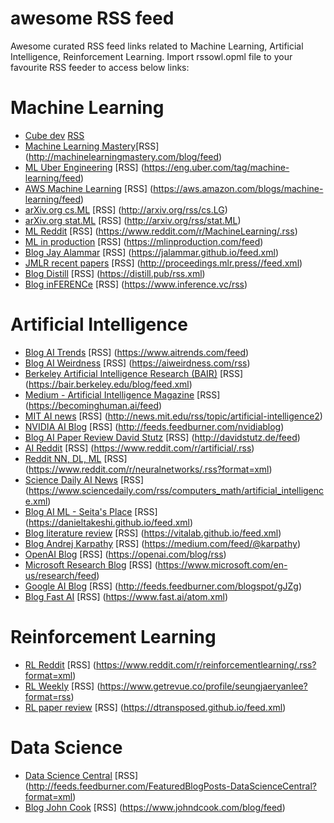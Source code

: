 # awesome RSS feed
Awesome curated RSS feed links related to Machine Learning, Artificial Intelligence, Reinforcement Learning. Import rssowl.opml file to your favourite RSS feeder to access below links:

# Machine Learning
* [Cube dev](https://blog.statsbot.co/) [RSS](https://blog.statsbot.co/feed)
* [Machine Learning Mastery](https://machinelearningmastery.com/)[RSS] (http://machinelearningmastery.com/blog/feed)
* [ML Uber Engineering](https://eng.uber.com/fiberdistributed/) [RSS] (https://eng.uber.com/tag/machine-learning/feed)
* [AWS Machine Learning](https://aws.amazon.com/blogs/) [RSS] (https://aws.amazon.com/blogs/machine-learning/feed)
* [arXiv.org cs.ML](https://arxiv.org/list/cs.LG/recent) [RSS] (http://arxiv.org/rss/cs.LG)
* [arXiv.org stat.ML](https://arxiv.org/list/stat.ML/recent) [RSS] (http://arxiv.org/rss/stat.ML)
* [ML Reddit](https://www.reddit.com/r/MachineLearning/) [RSS] (https://www.reddit.com/r/MachineLearning/.rss)
* [ML in production](https://mlinproduction.com/) [RSS] (https://mlinproduction.com/feed)
* [Blog Jay Alammar](http://jalammar.github.io/) [RSS] (https://jalammar.github.io/feed.xml)
* [JMLR recent papers](http://www.jmlr.org/jmlr.xml) [RSS] (http://proceedings.mlr.press//feed.xml)
* [Blog Distill](https://distill.pub) [RSS] (https://distill.pub/rss.xml)
* [Blog inFERENCe](https://www.inference.v) [RSS] (https://www.inference.vc/rss)

# Artificial Intelligence
* [Blog AI Trends](https://www.aitrends.com/) [RSS] (https://www.aitrends.com/feed)
* [Blog AI Weirdness](https://aiweirdness.com/) [RSS] (https://aiweirdness.com/rss)
* [Berkeley Artificial Intelligence Research (BAIR)](https://bair.berkeley.edu/blog/) [RSS] (https://bair.berkeley.edu/blog/feed.xml)
* [Medium - Artificial Intelligence Magazine](https://becominghuman.ai/) [RSS] (https://becominghuman.ai/feed)
* [MIT AI news](http://news.mit.edu/) [RSS] (http://news.mit.edu/rss/topic/artificial-intelligence2)
* [NVIDIA AI Blog](https://blogs.nvidia.com/) [RSS] (http://feeds.feedburner.com/nvidiablog)
* [Blog AI Paper Review David Stutz](https://davidstutz.de/) [RSS] (http://davidstutz.de/feed)
* [AI Reddit](https://www.reddit.com/r/artificial/) [RSS] (https://www.reddit.com/r/artificial/.rss)
* [Reddit NN, DL, ML](https://www.reddit.com/r/neuralnetworks/) [RSS] (https://www.reddit.com/r/neuralnetworks/.rss?format=xml)
* [Science Daily AI News](https://www.sciencedaily.com/) [RSS] (https://www.sciencedaily.com/rss/computers_math/artificial_intelligence.xml)
* [Blog AI ML - Seita's Place](https://danieltakeshi.github.io/) [RSS] (https://danieltakeshi.github.io/feed.xml)
* [Blog literature review](https://vitalab.github.io/) [RSS] (https://vitalab.github.io/feed.xml)
* [Blog Andrej Karpathy](https://medium.com/@karpathy) [RSS] (https://medium.com/feed/@karpathy)
* [OpenAI Blog](https://openai.com/blog/) [RSS] (https://openai.com/blog/rss)
* [Microsoft Research Blog](https://www.microsoft.com/en-us/research/blog/) [RSS] (https://www.microsoft.com/en-us/research/feed)
* [Google AI Blog](https://ai.googleblog.com/) [RSS] (http://feeds.feedburner.com/blogspot/gJZg)
* [Blog Fast AI](http://nlp.fast.ai/) [RSS] (https://www.fast.ai/atom.xml)

# Reinforcement Learning
* [RL Reddit](https://www.reddit.com/r/reinforcementlearning/) [RSS] (https://www.reddit.com/r/reinforcementlearning/.rss?format=xml)
* [RL Weekly](https://www.getrevue.co/profile/seungjaeryanlee) [RSS] (https://www.getrevue.co/profile/seungjaeryanlee?format=rss)
* [RL paper review](https://dtransposed.github.io/) [RSS] (https://dtransposed.github.io/feed.xml)

# Data Science
* [Data Science Central](https://www.datasciencecentral.com/) [RSS] (http://feeds.feedburner.com/FeaturedBlogPosts-DataScienceCentral?format=xml)
* [Blog John Cook](https://www.johndcook.com/blog/services-2/) [RSS] (https://www.johndcook.com/blog/feed)

